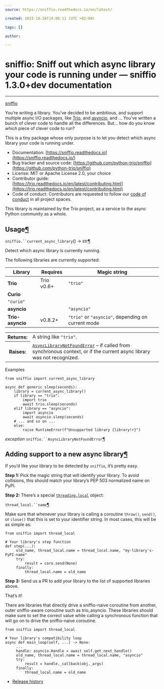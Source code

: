 ```yaml
---
source: https://sniffio.readthedocs.io/en/latest/

created: 2023-10-26T14:06:11 (UTC +02:00)

tags: []

author: 

---
```


# sniffio: Sniff out which async library your code is running under — sniffio 1.3.0+dev documentation
---
[sniffio](https://sniffio.readthedocs.io/en/latest/#)

You’re writing a library. You’ve decided to be ambitious, and support multiple async I/O packages,
like [Trio](https://trio.readthedocs.io/), and [asyncio](https://docs.python.org/3/library/asyncio.html), and … You’ve
written a bunch of clever code to handle all the differences. But… how do you know _which_ piece of clever code to run?

This is a tiny package whose only purpose is to let you detect which async library your code is running under.

- Documentation: [https://sniffio.readthedocs.io](https://sniffio.readthedocs.io/)
- Bug tracker and source code: [https://github.com/python-trio/sniffio](https://github.com/python-trio/sniffio)
- License: MIT or Apache License 2.0, your choice
- Contributor
  guide: [https://trio.readthedocs.io/en/latest/contributing.html](https://trio.readthedocs.io/en/latest/contributing.html)
- Code of conduct: Contributors are requested to follow
  our [code of conduct](https://trio.readthedocs.io/en/latest/code-of-conduct.html) in all project spaces.

This library is maintained by the Trio project, as a service to the async Python community as a whole.

## Usage[¶](https://sniffio.readthedocs.io/en/latest/#usage "Permalink to this headline")

`sniffio.``current_async_library`() →
str[¶](https://sniffio.readthedocs.io/en/latest/#sniffio.current_async_library "Permalink to this definition")

Detect which async library is currently running.

The following libraries are currently supported:

| Library          | Requires   | Magic string                                       |
|------------------|------------|----------------------------------------------------|
| **Trio**         | Trio v0.6+ | `"trio"`                                           |
| **Curio**        |
| `"curio"`        |
| **asyncio**      |            | `"asyncio"`                                        |
| **Trio-asyncio** | v0.8.2+    | `"trio"` or `"asyncio"`, depending on current mode |

<table><colgroup><col> <col></colgroup><tbody><tr><th>Returns:</th><td>A string like <code><span>"trio"</span></code>.</td></tr><tr><th>Raises:</th><td><a href="https://sniffio.readthedocs.io/en/latest/#sniffio.AsyncLibraryNotFoundError" title="sniffio.AsyncLibraryNotFoundError"><code><span>AsyncLibraryNotFoundError</span></code></a> – if called from synchronous context, or if the current async library was not recognized.</td></tr></tbody></table>

Examples

```
from sniffio import current_async_library

async def generic_sleep(seconds):
    library = current_async_library()
    if library == "trio":
        import trio
        await trio.sleep(seconds)
    elif library == "asyncio":
        import asyncio
        await asyncio.sleep(seconds)
    # ... and so on ...
    else:
        raise RuntimeError(f"Unsupported library {library!r}")

```

_exception_ `sniffio.``AsyncLibraryNotFoundError`[¶](https://sniffio.readthedocs.io/en/latest/#sniffio.AsyncLibraryNotFoundError "Permalink to this definition")

## Adding support to a new async library[¶](https://sniffio.readthedocs.io/en/latest/#adding-support-to-a-new-async-library "Permalink to this headline")

If you’d like your library to be detected by `sniffio`, it’s pretty easy.

**Step 1:** Pick the magic string that will identify your library. To avoid collisions, this should match your library’s
PEP 503 normalized name on PyPI.

**Step 2:** There’s a
special [`threading.local`](https://docs.python.org/3/library/threading.html#threading.local "(in Python v3.10)")
object:

`thread_local.``name`[¶](https://sniffio.readthedocs.io/en/latest/#sniffio.thread_local.name "Permalink to this definition")

Make sure that whenever your library is calling a coroutine `throw()`, `send()`, or `close()` that this is set to your
identifier string. In most cases, this will be as simple as:

```
from sniffio import thread_local

# Your library's step function
def step(...):
     old_name, thread_local.name = thread_local.name, "my-library's-PyPI-name"
     try:
         result = coro.send(None)
     finally:
         thread_local.name = old_name

```

**Step 3:** Send us a PR to add your library to the list of supported libraries above.

That’s it!

There are libraries that directly drive a sniffio-naive coroutine from another, outer sniffio-aware coroutine such as
trio\_asyncio. These libraries should make sure to set the correct value while calling a synchronous function that will
go on to drive the sniffio-naive coroutine.

```
from sniffio import thread_local

# Your library's compatibility loop
async def main_loop(self, ...) -> None:
     ...
     handle: asyncio.Handle = await self.get_next_handle()
     old_name, thread_local.name = thread_local.name, "asyncio"
     try:
         result = handle._callback(obj._args)
     finally:
         thread_local.name = old_name

```

- [Release history](https://sniffio.readthedocs.io/en/latest/history.html)
